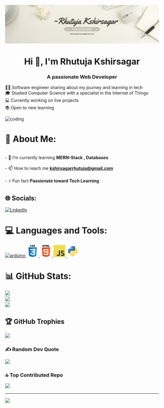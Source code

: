 ![logo](https://github.com/Rhutuja-Kshirsagar/Rhutuja-Kshirsagar/blob/main/Cream%20Minimalist%20Corporate%20Personal%20Profile%20LinkedIn%20Banner%20(1).png)
<h1 align="center">Hi 👋, I'm Rhutuja Kshirsagar</h1>
<h3 align="center">A passionate Web Developer</h3>

👨‍💻 Software engineer sharing about my journey and learning in tech <br/>
🎓 Studied Computer Science with a specialist in the Internet of Things <br/>
💻 Currently working on live projects<br/>
📚 Open to new learning<br/>


<img align="auto" alt="coding" width="300" src="https://user-images.githubusercontent.com/59734313/157189039-c09b3e38-9f42-42c0-ab54-14f1574190a7.gif"> 


# 💫 About Me:
<br>- 🌱 I’m currently learning **MERN-Stack , Databases**<br><br>- 📫 How to reach me **kshirsagarrhutuja@gmail.com**<br><br>- ⚡ Fun fact **Passionate toward Tech Learning**


## 🌐 Socials:
[![LinkedIn](https://img.shields.io/badge/LinkedIn-%230077B5.svg?logo=linkedin&logoColor=white)](https://linkedin.com/in/Rhutuja-kshirsagar) 

# 💻 Languages and Tools:
<p align="left"> <a href="https://www.arduino.cc/" target="_blank" rel="noreferrer"> <img src="https://cdn.worldvectorlogo.com/logos/arduino-1.svg" alt="arduino" width="40" height="40"/> </a> <a href="https://www.w3schools.com/css/" target="_blank" rel="noreferrer"> <img src="https://raw.githubusercontent.com/devicons/devicon/master/icons/css3/css3-original-wordmark.svg" alt="css3" width="40" height="40"/> </a> <a href="https://www.w3.org/html/" target="_blank" rel="noreferrer"> <img src="https://raw.githubusercontent.com/devicons/devicon/master/icons/html5/html5-original-wordmark.svg" alt="html5" width="40" height="40"/> </a> <a href="https://developer.mozilla.org/en-US/docs/Web/JavaScript" target="_blank" rel="noreferrer"> <img src="https://raw.githubusercontent.com/devicons/devicon/master/icons/javascript/javascript-original.svg" alt="javascript" width="40" height="40"/> </a> <a href="https://www.python.org" target="_blank" rel="noreferrer"> <img src="https://raw.githubusercontent.com/devicons/devicon/master/icons/python/python-original.svg" alt="python" width="40" height="40"/> </a> </p>

# 📊 GitHub Stats:
![](https://github-readme-stats.vercel.app/api?username=Rhutuja-kshirsagar&theme=dark&hide_border=false&include_all_commits=false&count_private=false)<br/>
![](https://github-readme-streak-stats.herokuapp.com/?user=Rhutuja-kshirsagar&theme=dark&hide_border=false)<br/>
![](https://github-readme-stats.vercel.app/api/top-langs/?username=Rhutuja-kshirsagar&theme=dark&hide_border=false&include_all_commits=false&count_private=false&layout=compact)

## 🏆 GitHub Trophies
![](https://github-profile-trophy.vercel.app/?username=Rhutuja-kshirsagar&theme=radical&no-frame=false&no-bg=false&margin-w=4)

### ✍️ Random Dev Quote
![](https://quotes-github-readme.vercel.app/api?type=horizontal&theme=radical)

### 🔝 Top Contributed Repo
![](https://github-contributor-stats.vercel.app/api?username=Rhutuja-kshirsagar&limit=5&theme=radical&combine_all_yearly_contributions=true)

---
[![](https://visitcount.itsvg.in/api?id=Rhutuja-kshirsagar&icon=7&color=10)](https://visitcount.itsvg.in)

<!-- Proudly created with GPRM ( https://gprm.itsvg.in ) -->
